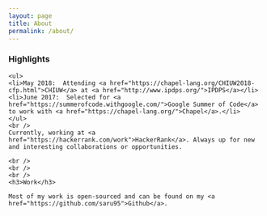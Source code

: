 ```yaml
---
layout: page
title: About
permalink: /about/
---
```


<p align="center">
	<h3>Highlights</h3>

	<ul>
	<li>May 2018:  Attending <a href="https://chapel-lang.org/CHIUW2018-cfp.html">CHIUW</a> at <a href="http://www.ipdps.org/">IPDPS</a></li>
	<li>June 2017:  Selected for <a href="https://summerofcode.withgoogle.com/">Google Summer of Code</a> to work with <a href="https://chapel-lang.org/">Chapel</a>.</li>
	</ul>
	<br />
	Currently, working at <a href="https://hackerrank.com/work">HackerRank</a>. Always up for new and interesting collaborations or opportunities.
	
	<br />
	<br />
	<br />
	<h3>Work</h3>
	
	Most of my work is open-sourced and can be found on my <a href="https://github.com/saru95">Github</a>.
</p>
